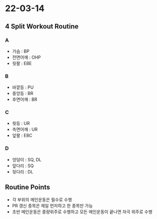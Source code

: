 # 22-03-14

## 4 Split Workout Routine

### A
- 가슴 : BP
- 전면어깨 : OHP
- 뒷팔 : EBE

### B
- 바깥등 : PU
- 중앙등 : BR
- 후면어깨 : BR

### C
- 윗등 : UR
- 측면어깨 : UR
- 앞팔 : EBC

### D
- 엉덩이 : SQ, DL
- 앞다리 : SQ
- 뒷다리 : DL

## Routine Points
- 각 부위의 메인운동은 필수로 수행
- PR 갱신 종목은 제일 먼저하고 한 종목만 가능
- 초반 메인운동은 중량위주로 수행하고 모든 메인운동이 끝나면 자극 위주로 수행
